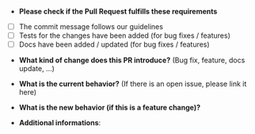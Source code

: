 -   **Please check if the Pull Request fulfills these requirements**

*   [ ] The commit message follows our guidelines
*   [ ] Tests for the changes have been added (for bug fixes / features)
*   [ ] Docs have been added / updated (for bug fixes / features)

-   **What kind of change does this PR introduce?** (Bug fix, feature, docs update, ...)

*   **What is the current behavior?** (If there is an open issue, please link it here)

-   **What is the new behavior (if this is a feature change)?**

*   **Additional informations**:
